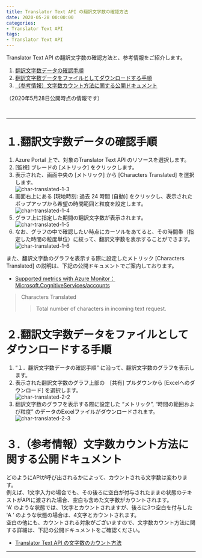 ```yaml
---
title: Translator Text API の翻訳文字数の確認方法
date: 2020-05-28 00:00:00
categories:
- Translator Text API
tags:
- Translator Text API
---
```


 
Translator Text API の翻訳文字数の確認方法と、参考情報をご紹介します。
1. [翻訳文字数データの確認手順](#１.翻訳文字数データの確認手順)
1. [翻訳文字数データをファイルとしてダウンロードする手順](#２.翻訳文字数データをファイルとしてダウンロードする手順)
1. [（参考情報）文字数カウント方法に関する公開ドキュメント](#３.（参考情報）文字数カウント方法に関する公開ドキュメント)

（2020年5月28日公開時点の情報です） 
<!-- more -->
<br>

***

# １.翻訳文字数データの確認手順
1. Azure Portal 上で、対象のTranslator Text API のリソースを選択します。
1. [監視] ブレードの [メトリック] をクリックします。
1. 表示された、画面中央の [メトリック] から [Characters Translated] を選択します。  
![char-translated-1-3](https://jpaiblog.github.io/images/TranslatorTextAPI-char-translated/char1-3.jpg "char-translated-1-3")
1. 画面右上にある [現地時刻: 過去 24 時間 (自動)] をクリックし、表示されたポップアップから希望の時間範囲と粒度を設定します。  
![char-translated-1-4](https://jpaiblog.github.io/images/TranslatorTextAPI-char-translated/char1-4.jpg "char-translated-1-4")
1. グラフ上に指定した期間の翻訳文字数が表示されます。  
![char-translated-1-5](https://jpaiblog.github.io/images/TranslatorTextAPI-char-translated/char1-5.jpg "char-translated-1-5")
1. なお、グラフの中で確認したい時点にカーソルをあてると、その時間帯（指定した時間の粒度単位）に絞って、翻訳文字数を表示することができます。  
![char-translated-1-6](https://jpaiblog.github.io/images/TranslatorTextAPI-char-translated/char1-6.jpg "char-translated-1-6")

また、翻訳文字数のグラフを表示する際に設定したメトリック [Characters Translated] の説明は、下記の公開ドキュメントでご案内しております。

- [Supported metrics with Azure Monitor：Microsoft.CognitiveServices/accounts](https://docs.microsoft.com/ja-jp/azure/azure-monitor/platform/metrics-supported#microsoftcognitiveservicesaccounts)
> Characters Translated
>> Total number of characters in incoming text request.

# ２.翻訳文字数データをファイルとしてダウンロードする手順
1. “１．翻訳文字数データの確認手順” に沿って、翻訳文字数のグラフを表示します。
1. 表示された翻訳文字数のグラフ上部の　[共有] プルダウンから [Excelへのダウンロード] を選択します。  
![char-translated-2-2](https://jpaiblog.github.io/images/TranslatorTextAPI-char-translated/char2-2.jpg "char-translated-2-2")
1. 翻訳文字数のグラフを表示する際に設定した “メトリック”, “時間の範囲および粒度” のデータのExcelファイルがダウンロードされます。  
![char-translated-2-3](https://jpaiblog.github.io/images/TranslatorTextAPI-char-translated/char2-3.jpg "char-translated-2-3")

# ３.（参考情報）文字数カウント方法に関する公開ドキュメント
どのようにAPIが呼び出されるかによって、カウントされる文字数は変わります。  
例えば、1文字入力の場合でも、その後ろに空白が付与されたままの状態のテキストがAPIに渡された場合、空白も含めた文字数がカウントされます。  
‘A’ のような状態では、1文字とカウントされますが、後ろに3つ空白を付与した ‘A   ’ のような状態の場合は、4文字とカウントされます。  
空白の他にも、カウントされる対象がございますので、文字数カウント方法に関する詳細は、下記の公開ドキュメントをご確認ください。

- [Translator Text API の文字数のカウント方法](https://docs.microsoft.com/ja-jp/azure/cognitive-services/translator/character-counts )


***